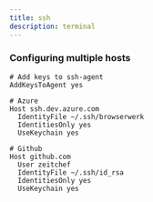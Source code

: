 ```yaml
---
title: ssh
description: terminal
---
```


### Configuring multiple hosts

```bash[~/.ssh/config]
# Add keys to ssh-agent
AddKeysToAgent yes

# Azure
Host ssh.dev.azure.com
  IdentityFile ~/.ssh/browserwerk
  IdentitiesOnly yes
  UseKeychain yes

# Github
Host github.com
  User zeitchef
  IdentityFile ~/.ssh/id_rsa
  IdentitiesOnly yes
  UseKeychain yes
```
